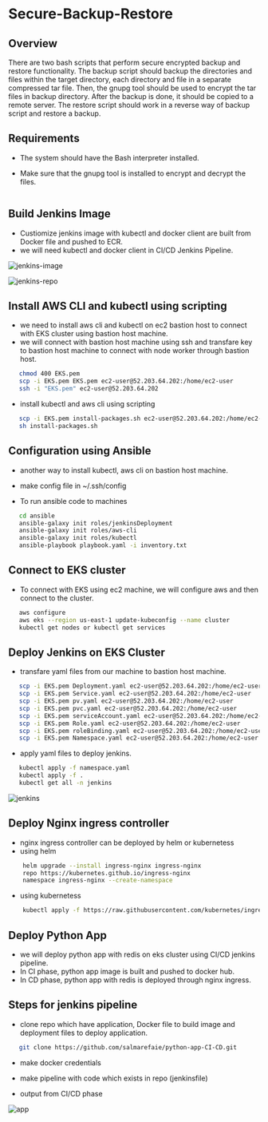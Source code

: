 # Secure-Backup-Restore

## Overview
There are two bash scripts that perform secure encrypted backup and restore functionality. The backup script should backup the directories and files within the target directory, each directory and file in a separate compressed tar file. Then, the gnupg tool should be used to encrypt the tar files in backup directory. After the backup is done, it
should be copied to a remote server. The restore script should work in a reverse way of backup script and restore a backup.


## Requirements
- The system should have the Bash interpreter installed. 
- Make sure that the gnupg tool is installed to encrypt and decrypt the files.



  ```
  
## Build Jenkins Image
- Custiomize jenkins image with kubectl and docker client are built from Docker file and pushed to ECR. 
- we will need kubectl and docker client in CI/CD Jenkins Pipeline.
  
![jenkins-image](https://github.com/salmarefaie/Application_on_EKS/assets/76884936/cd12a670-a80f-4702-a1e2-3f5a551d724d)

![jenkins-repo](https://github.com/salmarefaie/Application_on_EKS/assets/76884936/eba958fb-c3a1-4f96-b056-370fd8ca4da0)

## Install AWS CLI and kubectl using scripting
- we need to install aws cli and kubectl on ec2 bastion host to connect with EKS cluster using bastion host machine.
- we will connect with bastion host machine using ssh and transfare key to bastion host machine to connect with node worker through bastion host.

 ```bash      
    chmod 400 EKS.pem
    scp -i EKS.pem EKS.pem ec2-user@52.203.64.202:/home/ec2-user
    ssh -i "EKS.pem" ec2-user@52.203.64.202
  ```
  
- install kubectl and aws cli using scripting

 ```bash      
    scp -i EKS.pem install-packages.sh ec2-user@52.203.64.202:/home/ec2-user
    sh install-packages.sh
 ```

## Configuration using Ansible
- another way to install kubectl, aws cli on bastion host machine.
- make config file in ~/.ssh/config


- To run ansible code to machines
 
 ```bash
    cd ansible
    ansible-galaxy init roles/jenkinsDeployment
    ansible-galaxy init roles/aws-cli
    ansible-galaxy init roles/kubectl
    ansible-playbook playbook.yaml -i inventory.txt
 ```
 
 ## Connect to EKS cluster
 - To connect with EKS using ec2 machine, we will configure aws and then connect to the cluster.
 
 ```bash
    aws configure
    aws eks --region us-east-1 update-kubeconfig --name cluster
    kubectl get nodes or kubectl get services
 ```
 
 ## Deploy Jenkins on EKS Cluster
 - transfare yaml files from our machine to bastion host machine.
 
 ```bash
    scp -i EKS.pem Deployment.yaml ec2-user@52.203.64.202:/home/ec2-user
    scp -i EKS.pem Service.yaml ec2-user@52.203.64.202:/home/ec2-user
    scp -i EKS.pem pv.yaml ec2-user@52.203.64.202:/home/ec2-user
    scp -i EKS.pem pvc.yaml ec2-user@52.203.64.202:/home/ec2-user
    scp -i EKS.pem serviceAccount.yaml ec2-user@52.203.64.202:/home/ec2-user
    scp -i EKS.pem Role.yaml ec2-user@52.203.64.202:/home/ec2-user
    scp -i EKS.pem roleBinding.yaml ec2-user@52.203.64.202:/home/ec2-user
    scp -i EKS.pem Namespace.yaml ec2-user@52.203.64.202:/home/ec2-user
 ```
 - apply yaml files to deploy jenkins.
 
 ```bash
    kubectl apply -f namespace.yaml
    kubectl apply -f .
    kubectl get all -n jenkins
 ```
![jenkins](https://github.com/salmarefaie/Application_on_EKS/assets/76884936/eb9e45de-d9f0-41c2-b5bd-e6a005e18f09)

## Deploy Nginx ingress controller
- nginx ingress controller can be deployed by helm or kubernetess
- using helm
```bash
    helm upgrade --install ingress-nginx ingress-nginx 
    repo https://kubernetes.github.io/ingress-nginx 
    namespace ingress-nginx --create-namespace
 ```
 - using kubernetess
 ```bash
     kubectl apply -f https://raw.githubusercontent.com/kubernetes/ingress-nginx/controller-v1.7.1/deploy/static/provider/cloud/deploy.yaml
 ```

## Deploy Python App
- we will deploy python app with redis on eks cluster using CI/CD jenkins pipeline.
- In CI phase, python app image is built and pushed to docker hub.
- In CD phase, python app with redis is deployed through nginx ingress.


## Steps for jenkins pipeline
- clone repo which have application, Docker file to build image and deployment files to deploy application.

```bash
   git clone https://github.com/salmarefaie/python-app-CI-CD.git
```

- make docker credentials 

- make pipeline with code which exists in repo (jenkinsfile)

- output from CI/CD phase 

![app](https://github.com/salmarefaie/Application_on_EKS/assets/76884936/d8e2db82-922f-4c2d-ae08-0cb9c2ae143d)
